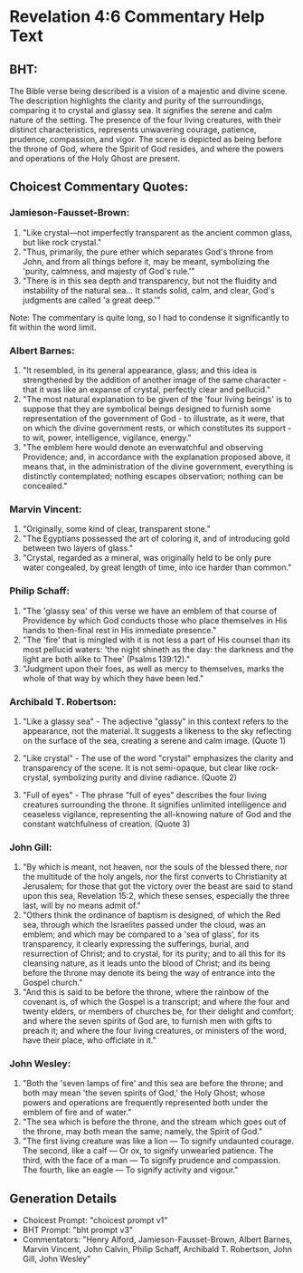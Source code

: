 # Revelation 4:6 Commentary Help Text

## BHT:
The Bible verse being described is a vision of a majestic and divine scene. The description highlights the clarity and purity of the surroundings, comparing it to crystal and glassy sea. It signifies the serene and calm nature of the setting. The presence of the four living creatures, with their distinct characteristics, represents unwavering courage, patience, prudence, compassion, and vigor. The scene is depicted as being before the throne of God, where the Spirit of God resides, and where the powers and operations of the Holy Ghost are present.

## Choicest Commentary Quotes:
### Jamieson-Fausset-Brown:
1. "Like crystal—not imperfectly transparent as the ancient common glass, but like rock crystal."
2. "Thus, primarily, the pure ether which separates God's throne from John, and from all things before it, may be meant, symbolizing the 'purity, calmness, and majesty of God's rule.'"
3. "There is in this sea depth and transparency, but not the fluidity and instability of the natural sea... It stands solid, calm, and clear, God's judgments are called 'a great deep.'"

Note: The commentary is quite long, so I had to condense it significantly to fit within the word limit.

### Albert Barnes:
1. "It resembled, in its general appearance, glass; and this idea is strengthened by the addition of another image of the same character - that it was like an expanse of crystal, perfectly clear and pellucid."
2. "The most natural explanation to be given of the 'four living beings' is to suppose that they are symbolical beings designed to furnish some representation of the government of God - to illustrate, as it were, that on which the divine government rests, or which constitutes its support - to wit, power, intelligence, vigilance, energy."
3. "The emblem here would denote an everwatchful and observing Providence; and, in accordance with the explanation proposed above, it means that, in the administration of the divine government, everything is distinctly contemplated; nothing escapes observation; nothing can be concealed."

### Marvin Vincent:
1. "Originally, some kind of clear, transparent stone."
2. "The Egyptians possessed the art of coloring it, and of introducing gold between two layers of glass."
3. "Crystal, regarded as a mineral, was originally held to be only pure water congealed, by great length of time, into ice harder than common."

### Philip Schaff:
1. "The 'glassy sea' of this verse we have an emblem of that course of Providence by which God conducts those who place themselves in His hands to then-final rest in His immediate presence."
2. "The 'fire' that is mingled with it is not less a part of His counsel than its most pellucid waters: 'the night shineth as the day: the darkness and the light are both alike to Thee' (Psalms 139:12)."
3. "Judgment upon their foes, as well as mercy to themselves, marks the whole of that way by which they have been led."

### Archibald T. Robertson:
1. "Like a glassy sea" - The adjective "glassy" in this context refers to the appearance, not the material. It suggests a likeness to the sky reflecting on the surface of the sea, creating a serene and calm image. (Quote 1)

2. "Like crystal" - The use of the word "crystal" emphasizes the clarity and transparency of the scene. It is not semi-opaque, but clear like rock-crystal, symbolizing purity and divine radiance. (Quote 2)

3. "Full of eyes" - The phrase "full of eyes" describes the four living creatures surrounding the throne. It signifies unlimited intelligence and ceaseless vigilance, representing the all-knowing nature of God and the constant watchfulness of creation. (Quote 3)

### John Gill:
1. "By which is meant, not heaven, nor the souls of the blessed there, nor the multitude of the holy angels, nor the first converts to Christianity at Jerusalem; for those that got the victory over the beast are said to stand upon this sea, Revelation 15:2, which these senses, especially the three last, will by no means admit of."
2. "Others think the ordinance of baptism is designed, of which the Red sea, through which the Israelites passed under the cloud, was an emblem; and which may be compared to a 'sea of glass', for its transparency, it clearly expressing the sufferings, burial, and resurrection of Christ; and to crystal, for its purity; and to all this for its cleansing nature, as it leads unto the blood of Christ; and its being before the throne may denote its being the way of entrance into the Gospel church."
3. "And this is said to be before the throne, where the rainbow of the covenant is, of which the Gospel is a transcript; and where the four and twenty elders, or members of churches be, for their delight and comfort; and where the seven spirits of God are, to furnish men with gifts to preach it; and where the four living creatures, or ministers of the word, have their place, who officiate in it."

### John Wesley:
1. "Both the 'seven lamps of fire' and this sea are before the throne; and both may mean 'the seven spirits of God,' the Holy Ghost; whose powers and operations are frequently represented both under the emblem of fire and of water." 
2. "The sea which is before the throne, and the stream which goes out of the throne, may both mean the same; namely, the Spirit of God."
3. "The first living creature was like a lion — To signify undaunted courage. The second, like a calf — Or ox, to signify unwearied patience. The third, with the face of a man — To signify prudence and compassion. The fourth, like an eagle — To signify activity and vigour."


## Generation Details
- Choicest Prompt: "choicest prompt v1"
- BHT Prompt: "bht prompt v3"
- Commentators: "Henry Alford, Jamieson-Fausset-Brown, Albert Barnes, Marvin Vincent, John Calvin, Philip Schaff, Archibald T. Robertson, John Gill, John Wesley"
